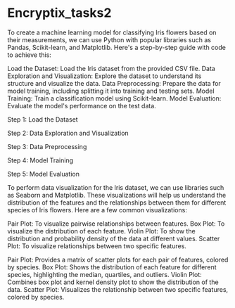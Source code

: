 # Encryptix_tasks2
To create a machine learning model for classifying Iris flowers based on their measurements, we can use Python with popular libraries such as Pandas, Scikit-learn, and Matplotlib. Here's a step-by-step guide with code to achieve this:

Load the Dataset: Load the Iris dataset from the provided CSV file.
Data Exploration and Visualization: Explore the dataset to understand its structure and visualize the data.
Data Preprocessing: Prepare the data for model training, including splitting it into training and testing sets.
Model Training: Train a classification model using Scikit-learn.
Model Evaluation: Evaluate the model's performance on the test data.

Step 1: Load the Dataset

Step 2: Data Exploration and Visualization

Step 3: Data Preprocessing

Step 4: Model Training

Step 5: Model Evaluation

To perform data visualization for the Iris dataset, we can use libraries such as Seaborn and Matplotlib. These visualizations will help us understand the distribution of the features and the relationships between them for different species of Iris flowers. Here are a few common visualizations:

Pair Plot: To visualize pairwise relationships between features.
Box Plot: To visualize the distribution of each feature.
Violin Plot: To show the distribution and probability density of the data at different values.
Scatter Plot: To visualize relationships between two specific features.

Pair Plot: Provides a matrix of scatter plots for each pair of features, colored by species.
Box Plot: Shows the distribution of each feature for different species, highlighting the median, quartiles, and outliers.
Violin Plot: Combines box plot and kernel density plot to show the distribution of the data.
Scatter Plot: Visualizes the relationship between two specific features, colored by species.
